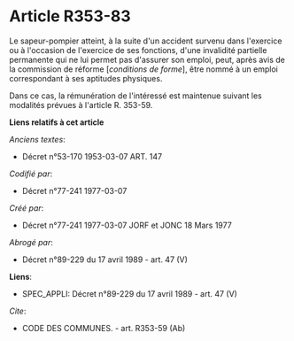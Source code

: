 # Article R353-83

Le sapeur-pompier atteint, à la suite d'un accident survenu dans l'exercice ou à l'occasion de l'exercice de ses fonctions,
d'une invalidité partielle permanente qui ne lui permet pas d'assurer son emploi, peut, après avis de la commission de
réforme [*conditions de forme*], être nommé à un emploi correspondant à ses aptitudes physiques.

Dans ce cas, la rémunération de l'intéressé est maintenue suivant les modalités prévues à l'article R. 353-59.

**Liens relatifs à cet article**

_Anciens textes_:

  - Décret n°53-170 1953-03-07 ART. 147

_Codifié par_:

  - Décret n°77-241 1977-03-07

_Créé par_:

  - Décret n°77-241 1977-03-07 JORF et JONC 18 Mars 1977

_Abrogé par_:

  - Décret n°89-229 du 17 avril 1989 - art. 47 (V)

**Liens**:

  - SPEC_APPLI: Décret n°89-229 du 17 avril 1989 - art. 47 (V)

_Cite_:

  - CODE DES COMMUNES. - art. R353-59 (Ab)
